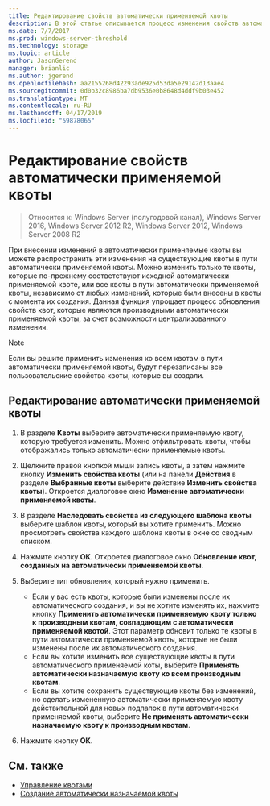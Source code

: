 ```yaml
---
title: Редактирование свойств автоматически применяемой квоты
description: В этой статье описывается процесс изменения свойств автоматически применяемой квоты
ms.date: 7/7/2017
ms.prod: windows-server-threshold
ms.technology: storage
ms.topic: article
author: JasonGerend
manager: brianlic
ms.author: jgerend
ms.openlocfilehash: aa2155268d42293ade925d53da5e29142d13aae4
ms.sourcegitcommit: 0d0b32c8986ba7db9536e0b8648d4ddf9b03e452
ms.translationtype: MT
ms.contentlocale: ru-RU
ms.lasthandoff: 04/17/2019
ms.locfileid: "59878065"
---
```

# <a name="edit-auto-apply-quota-properties"></a>Редактирование свойств автоматически применяемой квоты

> Относится к: Windows Server (полугодовой канал), Windows Server 2016, Windows Server 2012 R2, Windows Server 2012, Windows Server 2008 R2

При внесении изменений в автоматически применяемые квоты вы можете распространить эти изменения на существующие квоты в пути автоматически применяемой квоты. Можно изменить только те квоты, которые по-прежнему соответствуют исходной автоматически применяемой квоте, или все квоты в пути автоматически применяемой квоты, независимо от любых изменений, которые были внесены в квоты с момента их создания. Данная функция упрощает процесс обновления свойств квот, которые являются производными автоматически применяемой квоты, за счет возможности централизованного изменения.

> [!Note]
> Если вы решите применить изменения ко всем квотам в пути автоматически применяемой квоты, будут перезаписаны все пользовательские свойства квоты, которые вы создали.

## <a name="to-edit-an-auto-apply-quota"></a>Редактирование автоматически применяемой квоты

1.  В разделе **Квоты** выберите автоматически применяемую квоту, которую требуется изменить. Можно отфильтровать квоты, чтобы отображались только автоматически применяемые квоты.

2.  Щелкните правой кнопкой мыши запись квоты, а затем нажмите кнопку **Изменить свойства квоты** (или на панели **Действия** в разделе **Выбранные квоты** выберите действие **Изменить свойства квоты**). Откроется диалоговое окно **Изменение автоматически применяемой квоты**.

3.  В разделе **Наследовать свойства из следующего шаблона квоты** выберите шаблон квоты, который вы хотите применить. Можно просмотреть свойства каждого шаблона квоты в окне со сводным списком.

4.  Нажмите кнопку **ОК**. Откроется диалоговое окно **Обновление квот, созданных на автоматически применяемой квоты**.

5.  Выберите тип обновления, который нужно применить.

    -   Если у вас есть квоты, которые были изменены после их автоматического создания, и вы не хотите изменять их, нажмите кнопку **Применить автоматически применяемую квоту только к производным квотам, совпадающим с автоматически применяемой квотой**. Этот параметр обновит только те квоты в пути автоматически применяемой квоты, которые не были изменены после их автоматического создания.
    -   Если вы хотите изменить все существующие квоты в пути автоматического применяемой коты, выберите **Применять автоматически назначаемую квоту ко всем производным квотам**.
    -   Если вы хотите сохранить существующие квоты без изменений, но сделать измененную автоматически применяемую квоту действительной для новых подпапок в пути автоматически применяемой квоты, выберите **Не применять автоматически назначаемую квоту к производным квотам**.

6.  Нажмите кнопку **ОК**.

## <a name="see-also"></a>См. также

-   [Управление квотами](quota-management.md)
-   [Создание автоматически назначаемой квоты](create-auto-apply-quota.md)


